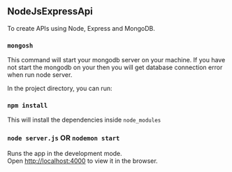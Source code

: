 ## NodeJsExpressApi
To create APIs using Node, Express and MongoDB.

### `mongosh`
This command will start your mongodb server on your machine. If you have not start the mongodb on
your then you will get database connection error when run node server.

 In the project directory, you can run:

### `npm install`

This will install the dependencies inside `node_modules`

### `node server.js` OR `nodemon start`

Runs the app in the development mode.<br>
Open [http://localhost:4000](http://localhost:4000) to view it in the browser.
